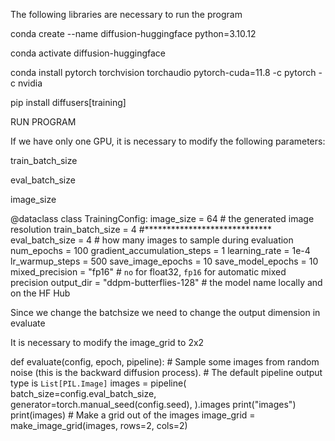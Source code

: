 The following libraries are necessary to run the program

conda create --name diffusion-huggingface python=3.10.12

conda activate diffusion-huggingface 

conda install pytorch torchvision torchaudio pytorch-cuda=11.8 -c pytorch -c nvidia

pip install diffusers[training]

RUN PROGRAM

If we have only one GPU, it is necessary to modify the following parameters:

train_batch_size

eval_batch_size

image_size


@dataclass
class TrainingConfig:
    image_size = 64  # the generated image resolution
    train_batch_size = 4 #*****************************
    eval_batch_size = 4  # how many images to sample during evaluation
    num_epochs = 100
    gradient_accumulation_steps = 1
    learning_rate = 1e-4
    lr_warmup_steps = 500
    save_image_epochs = 10
    save_model_epochs = 10
    mixed_precision = "fp16"  # `no` for float32, `fp16` for automatic mixed precision
    output_dir = "ddpm-butterflies-128"  # the model name locally and on the HF Hub

Since we change the batchsize we need to change the output dimension in evaluate

It is necessary to modify the image_grid to 2x2
  
def evaluate(config, epoch, pipeline):
    # Sample some images from random noise (this is the backward diffusion process).
    # The default pipeline output type is `List[PIL.Image]`
    images = pipeline(
        batch_size=config.eval_batch_size,
        generator=torch.manual_seed(config.seed),
    ).images
    print("images")
    print(images)
    # Make a grid out of the images
    image_grid = make_image_grid(images, rows=2, cols=2)

